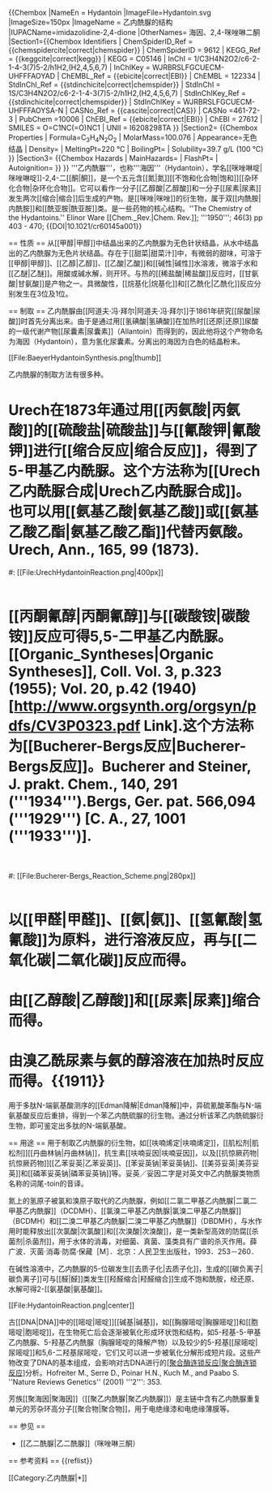 {{Chembox
|NameEn = Hydantoin
|ImageFile=Hydantoin.svg
|ImageSize=150px
|ImageName = 乙内酰脲的结构
|IUPACName=imidazolidine-2,4-dione
|OtherNames= 海因、2,4-咪唑啉二酮
|Section1={{Chembox Identifiers
| ChemSpiderID_Ref = {{chemspidercite|correct|chemspider}}
| ChemSpiderID = 9612
| KEGG_Ref = {{keggcite|correct|kegg}}
| KEGG = C05146
| InChI = 1/C3H4N2O2/c6-2-1-4-3(7)5-2/h1H2,(H2,4,5,6,7)
| InChIKey = WJRBRSLFGCUECM-UHFFFAOYAD
| ChEMBL_Ref = {{ebicite|correct|EBI}}
| ChEMBL = 122334
| StdInChI_Ref = {{stdinchicite|correct|chemspider}}
| StdInChI = 1S/C3H4N2O2/c6-2-1-4-3(7)5-2/h1H2,(H2,4,5,6,7)
| StdInChIKey_Ref = {{stdinchicite|correct|chemspider}}
| StdInChIKey = WJRBRSLFGCUECM-UHFFFAOYSA-N
| CASNo_Ref = {{cascite|correct|CAS}}
| CASNo =461-72-3
| PubChem =10006
| ChEBI_Ref = {{ebicite|correct|EBI}}
| ChEBI = 27612
| SMILES = O=C1NC(=O)NC1
| UNII = I6208298TA
}}
|Section2= {{Chembox Properties
|  Formula=C<sub>3</sub>H<sub>4</sub>N<sub>2</sub>O<sub>2</sub>
|  MolarMass=100.076
|  Appearance=无色结晶
|  Density=
|  MeltingPt=220 °C 
|  BoilingPt=
|  Solubility=39.7 g/L (100 °C)
  }}
|Section3= {{Chembox Hazards
|  MainHazards=
|  FlashPt=
|  Autoignition=
  }}
}}
'''乙内酰脲'''，也称'''海因'''（Hydantoin），学名[[咪唑啉啶|咪唑啉啶]]-2,4-二[[酮|酮]]，是一个五元含[[氮|氮]][[不饱和化合物|饱和]][[杂环化合物|杂环化合物]]。它可以看作一分子[[乙醇酸|乙醇酸]]和一分子[[尿素|尿素]]发生两次[[缩合|缩合]]后生成的产物。是[[咪唑|咪唑]]的衍生物，属于双[[内酰胺|内酰胺]]和[[酰亚胺|酰亚胺]]类。是一些药物的核心结构。<ref>''The Chemistry of the Hydantoins.'' Elinor Ware [[Chem._Rev.|Chem. Rev.]]; '''1950'''; 46(3) pp 403 - 470; {{DOI|10.1021/cr60145a001}}</ref>

== 性质 ==
从[[甲醇|甲醇]]中结晶出来的乙内酰脲为无色针状结晶，从水中结晶出的乙内酰脲为无色片状结晶。存在于[[甜菜|甜菜汁]]中，有微弱的甜味，可溶于[[甲醇|甲醇]]、[[乙醇|乙醇]]、[[乙酸|乙酸]]和[[碱性|碱性]]水溶液，微溶于水和[[乙醚|乙醚]]。用酸或碱水解，则开环。与热的[[稀盐酸|稀盐酸]]反应时，[[甘氨酸|甘氨酸]]是产物之一。具微酸性，[[烷基化|烷基化]]和[[乙酰化|乙酰化]]反应分别发生在3位及1位。

== 制取 ==
乙内酰脲由[[阿道夫·冯·拜尔|阿道夫·冯·拜尔]]于1861年研究[[尿酸|尿酸]]时首先分离出来。由于是通过用[[氢碘酸|氢碘酸]]在加热时[[还原|还原]]尿酸的一级代谢产物[[尿囊素|尿囊素]]（Allantoin）而得到的，因此他将这个产物命名为海因（Hydantoin），意为氢化尿囊素。分离出的海因为白色的结晶粉末。

[[File:BaeyerHydantoinSynthesis.png|thumb]]

乙内酰脲的制取方法有很多种。

# Urech在1873年通过用[[丙氨酸|丙氨酸]]的[[硫酸盐|硫酸盐]]与[[氰酸钾|氰酸钾]]进行[[缩合反应|缩合反应]]，得到了5-甲基乙内酰脲。这个方法称为[[Urech乙内酰脲合成|Urech乙内酰脲合成]]。也可以用[[氨基乙酸|氨基乙酸]]或[[氨基乙酸乙酯|氨基乙酸乙酯]]代替丙氨酸。<ref>Urech, Ann., 165, 99 (1873).</ref>
#: [[File:UrechHydantoinReaction.png|400px]]<br /><br />
# [[丙酮氰醇|丙酮氰醇]]与[[碳酸铵|碳酸铵]]反应可得5,5-二甲基乙内酰脲。<ref>[[Organic_Syntheses|Organic Syntheses]], Coll. Vol. 3, p.323 (1955); Vol. 20, p.42 (1940) [http://www.orgsynth.org/orgsyn/pdfs/CV3P0323.pdf Link].</ref>这个方法称为[[Bucherer-Bergs反应|Bucherer-Bergs反应]]。<ref>Bucherer and Steiner, J. prakt. Chem., 140, 291 ('''1934''').</ref><ref>Bergs, Ger. pat. 566,094 ('''1929''') [C. A., 27, 1001 ('''1933''')].</ref> <br /><br />
#: [[File:Bucherer-Bergs_Reaction_Scheme.png|280px]]<br /><br />
# 以[[甲醛|甲醛]]、[[氨|氨]]、[[氢氰酸|氢氰酸]]为原料，进行溶液反应，再与[[二氧化碳|二氧化碳]]反应而得。
# 由[[乙醇酸|乙醇酸]]和[[尿素|尿素]]缩合而得。
# 由溴乙酰尿素与氨的醇溶液在加热时反应而得。<ref>{{1911}}</ref>

用于多肽N-端氨基酸测序的[[Edman降解|Edman降解]]中，异硫氰酸苯酯与N-端氨基酸反应后重排，得到一个苯乙内酰硫脲的衍生物。通过分析该苯乙内酰硫脲衍生物，即可鉴定出多肽的N-端氨基酸。

== 用途 ==
用于制取乙内酰脲的衍生物，如[[呋喃烯定|呋喃烯定]]，[[肌松剂|肌松剂]][[丹曲林钠|丹曲林钠]]，抗生素[[呋喃妥因|呋喃妥因]]，以及[[抗惊厥药物|抗惊厥药物]][[乙苯妥英|乙苯妥英]]、[[苯妥英钠|苯妥英钠]]、[[美芬妥英|美芬妥英]]和[[磷苯妥英钠|磷苯妥英钠]]等。妥英／妥因二字是对英文中乙内酰脲类物质名称的词尾-toin的音译。

氮上的氢原子被氯和溴原子取代的乙内酰脲，例如[[二氯二甲基乙内酰脲|二氯二甲基乙内酰脲]]（DCDMH）、[[氯溴二甲基乙内酰脲|氯溴二甲基乙内酰脲]]（BCDMH）和[[二溴二甲基乙内酰脲|二溴二甲基乙内酰脲]]（DBDMH），与水作用时能释放出[[次氯酸|次氯酸]]和[[次溴酸|次溴酸]]，是一类新型高效的防腐[[杀菌剂|杀菌剂]]，用于水体的消毒，对细菌、真菌、藻类具有广谱的杀灭作用。<ref>薛广波．灭菌·消毒·防腐·保藏［M］．北京：人民卫生出版社，1993．253－260．</ref>

在碱性溶液中，乙内酰脲的5-位碳发生[[去质子化|去质子化]]，生成的[[碳负离子|碳负离子]]可与[[醛|醛]]类发生[[羟醛缩合|羟醛缩合]]生成不饱和酰胺，经还原、水解可得2-[[氨基酸|氨基酸]]。

[[File:HydantoinReaction.png|center]]

古[[DNA|DNA]]中的[[嘧啶|嘧啶]][[碱基|碱基]]，如[[胸腺嘧啶|胸腺嘧啶]]和[[胞嘧啶|胞嘧啶]]，在生物死亡后会逐渐被氧化形成环状饱和结构，如5-羟基-5-甲基乙内酰脲、5-羟基乙内酰脲（胸腺嘧啶的降解产物）以及较少的5-羟基[[尿嘧啶|尿嘧啶]]和5,6-二羟基尿嘧啶，它们又可以进一步被氧化分解形成短片段。这些产物改变了DNA的基本组成，会影响对古DNA进行的[[聚合酶连锁反应|聚合酶连锁反应]](PCR)分析。<ref>Hofreiter M., Serre D., Poinar H.N., Kuch M., and Paabo S. ''Nature Reviews Genetics'' (2001) '''2''': 353. </ref>

芳族[[聚海因|聚海因]]（[[聚乙内酰脲|聚乙内酰脲]]）是主链中含有乙内酰脲重复单元的芳杂环高分子[[聚合物|聚合物]]，用于电绝缘漆和电绝缘薄膜等。

== 参见 ==
* [[乙二酰脲|乙二酰脲]]（咪唑啉三酮）

== 参考资料 ==
{{reflist}}

[[Category:乙内酰脲|*]]